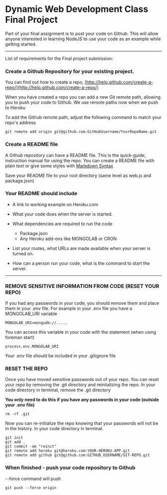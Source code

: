 # Dynamic Web Development Class Final Project

Part of your final assignment is to post your code on Github. This will allow anyone interested in learning NodeJS to use your code as an example while getting started.

-----------------------

List of requirements for the Final project submission:

### Create a Github Repository for your existing project. 

You can find out how to create a repo, [http://help.github.com/create-a-repo/](http://help.github.com/create-a-repo/)

When you have created a repo you can add a new Git remote path, allowing you to push your code to Github. We use remote paths now when we push to Heroku

To add the Github remote path, adjust the following command to match your repo's address

    git remote add origin git@github.com:GitHubUsername/YourRepoName.git


### Create a README file

A Github repository can have a README file. This is the quick-guide, instruction manual for using the repo. You can create a README file with plain text or give some styles with [Markdown Syntax](http://daringfireball.net/projects/markdown/syntax)

Save your README file to your root directory (same level as web.js and package.json)

### Your README should include

*   A link to working example on Heroku.com

*   What your code does when the server is started.

*   What dependencies are required to run the code
    *   Package.json
    *   Any Heroku add-ons like MONGOLAB or CRON

*   List your routes, what URLs are made available when your server is turned on.

*   How can a person run your code, what is the command to start the server.

-------

### REMOVE SENSITIVE INFORMATION FROM CODE (RESET YOUR REPO)

If you had any passwords in your code, you should remove them and place them in your .env file. For example in your .env file you have a MONGOLAB_URI variable
    
    MONGOLAB_URI=mongodb://.....
    
You can access this variable in your code with the statement (when using foreman start)

    process.env.MONGOLAB_URI
    
Your .env file should be included in your .gitignore file

### RESET THE REPO

Once you have moved sensitive passwords out of your repo. You can reset your repo by removing the .git directory and reinitalizing the repo. In your code directory in terminal, remove the .git directory

**You only need to do this if you have any passwords in your code (outside your .env file)**

    rm -rf .git
    
Now you can re-initialize the repo knowing that your passwords will not be in the history. In your code directory in terminal.

    git init
    git add .
    git commit -am "reinit"
    git remote add heroku git@heroku.com:YOUR-HEROKU-APP.git
    git remote add github git@github.com:GITHUB_USERNAME/GIT-REPO.git
    


    


### When finished - push your code repository to Github

--force command will push

    git push --force origin
